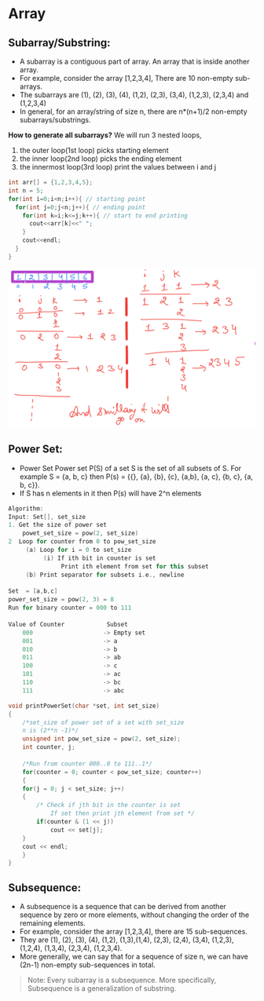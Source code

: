 # Array

## Subarray/Substring:

- A subarray is a contiguous part of array. An array that is inside another array.
- For example, consider the array [1,2,3,4], There are 10 non-empty sub-arrays.
- The subarrays are (1), (2), (3), (4), (1,2), (2,3), (3,4), (1,2,3), (2,3,4) and (1,2,3,4)
- In general, for an array/string of size n, there are n*(n+1)/2 non-empty subarrays/substrings.

**How to generate all subarrays?**
We will run 3 nested loops,
1.  the outer loop(1st loop) picks starting element
2.  the inner loop(2nd loop) picks the ending element
3.  the innermost loop(3rd loop) print the values between i and j

```cpp
int arr[] = {1,2,3,4,5};
int n = 5;
for(int i=0;i<n;i++){ // starting point
  for(int j=0;j<n;j++){ // ending point
    for(int k=i;k<=j;k++){ // start to end printing
      cout<<arr[k]<<" ";
    }
    cout<<endl;
  }
}
```

![image](https://raw.githubusercontent.com/sanheensethi/notes/main/Array/image/autodraw%203_12_2021.png?token=AIQIQB7DV3QTC752VD7SLC3BVGTCK)

## Power Set:

- Power Set Power set P(S) of a set S is the set of all subsets of S. For example S = {a, b, c} then P(s) = {{}, {a}, {b}, {c}, {a,b}, {a, c}, {b, c}, {a, b, c}}.
- If S has n elements in it then P(s) will have 2^n elements

```cpp
Algorithm:
Input: Set[], set_size
1. Get the size of power set
    powet_set_size = pow(2, set_size)
2  Loop for counter from 0 to pow_set_size
     (a) Loop for i = 0 to set_size
          (i) If ith bit in counter is set
               Print ith element from set for this subset
     (b) Print separator for subsets i.e., newline
     
Set  = [a,b,c]
power_set_size = pow(2, 3) = 8
Run for binary counter = 000 to 111

Value of Counter            Subset
    000                    -> Empty set
    001                    -> a
    010                    -> b
    011                    -> ab
    100                    -> c
    101                    -> ac
    110                    -> bc
    111                    -> abc
```

```cpp
void printPowerSet(char *set, int set_size)
{
    /*set_size of power set of a set with set_size
    n is (2**n -1)*/
    unsigned int pow_set_size = pow(2, set_size);
    int counter, j;
 
    /*Run from counter 000..0 to 111..1*/
    for(counter = 0; counter < pow_set_size; counter++)
    {
    for(j = 0; j < set_size; j++)
    {
        /* Check if jth bit in the counter is set
            If set then print jth element from set */
        if(counter & (1 << j))
            cout << set[j];
    }
    cout << endl;
    }
}
```

## Subsequence:

- A subsequence is a sequence that can be derived from another sequence by zero or more elements, without changing the order of the remaining elements. 
- For example, consider the array [1,2,3,4],  there are 15 sub-sequences. 
- They are (1), (2), (3), (4), (1,2), (1,3),(1,4), (2,3), (2,4), (3,4), (1,2,3), (1,2,4), (1,3,4), (2,3,4), (1,2,3,4).
-  More generally, we can say that for a sequence of size n, we can have (2n-1) non-empty sub-sequences in total. 

> Note:  Every subarray is a subsequence. More specifically, Subsequence is a generalization of substring.

